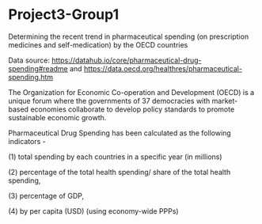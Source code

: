# Project3-Group1
Determining the recent trend in pharmaceutical spending (on prescription medicines and self-medication) by the OECD countries

Data source: https://datahub.io/core/pharmaceutical-drug-spending#readme and 
https://data.oecd.org/healthres/pharmaceutical-spending.htm

The Organization for Economic Co-operation and Development (OECD) is a unique forum where the governments of 37 democracies with market-based economies collaborate to develop policy standards to promote sustainable economic growth.

Pharmaceutical Drug Spending has been calculated as the following indicators -  

  (1) total spending by each countries in a specific year (in millions)
  
  (2) percentage of the total health spending/ share of the total health spending, 
  
  (3) percentage of GDP,
  
  (4) by per capita (USD) (using economy-wide PPPs)
